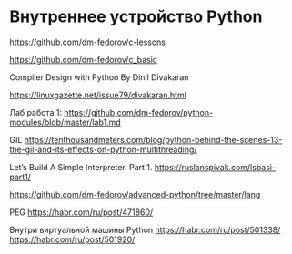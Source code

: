 # Внутреннее устройство Python

https://github.com/dm-fedorov/c-lessons

https://github.com/dm-fedorov/c_basic

Compiler Design with Python
By Dinil Divakaran

https://linuxgazette.net/issue79/divakaran.html

Лаб работа 1: https://github.com/dm-fedorov/python-modules/blob/master/lab1.md

GIL https://tenthousandmeters.com/blog/python-behind-the-scenes-13-the-gil-and-its-effects-on-python-multithreading/

Let’s Build A Simple Interpreter. Part 1.
https://ruslanspivak.com/lsbasi-part1/

https://github.com/dm-fedorov/advanced-python/tree/master/lang

PEG https://habr.com/ru/post/471860/

Внутри виртуальной машины Python
https://habr.com/ru/post/501338/
https://habr.com/ru/post/501920/




